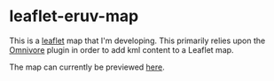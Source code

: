# leaflet-eruv-map

This is a <a target="blank" href="https://leafletjs.com/">leaflet</a> map that I'm developing. This primarily relies upon the <a target="blank" href="https://github.com/mapbox/leaflet-omnivore">Omnivore</a> plugin in order to add kml content to a Leaflet map.

The map can currently be previewed <a target="blank" href="https://mikeolkin.github.io/leaflet-eruv-map/Eruv.htm">here</a>.
